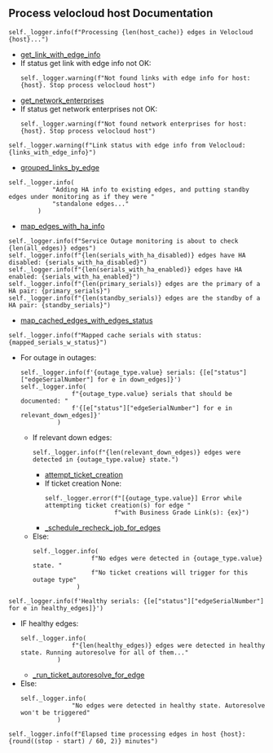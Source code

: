 ## Process velocloud host Documentation

```
self._logger.info(f"Processing {len(host_cache)} edges in Velocloud {host}...")
```

* [get_link_with_edge_info](../../repositories/velocloud_repository/get_links_with_edge_info.md)
* If status get link with edge info not OK:
  ```
  self._logger.warning(f"Not found links with edge info for host: {host}. Stop process velocloud host")
  ```
* [get_network_enterprises](../../repositories/velocloud_repository/get_network_enterprises.md)
* If status get network enterprises not OK:
  ```
  self._logger.warning(f"Not found network enterprises for host: {host}. Stop process velocloud host")
  ```
```
self._logger.warning(f"Link status with edge info from Velocloud: {links_with_edge_info}")
```
* [grouped_links_by_edge](../../repositories/velocloud_repository/group_links_by_edge.md)
```
self._logger.info(
            "Adding HA info to existing edges, and putting standby edges under monitoring as if they were "
            "standalone edges..."
        )
```
* [map_edges_with_ha_info](../../repositories/ha_repository/map_edges_with_ha_info.md)
```
self._logger.info(f"Service Outage monitoring is about to check {len(all_edges)} edges")
self._logger.info(f"{len(serials_with_ha_disabled)} edges have HA disabled: {serials_with_ha_disabled}")
self._logger.info(f"{len(serials_with_ha_enabled)} edges have HA enabled: {serials_with_ha_enabled}")
self._logger.info(f"{len(primary_serials)} edges are the primary of a HA pair: {primary_serials}")
self._logger.info(f"{len(standby_serials)} edges are the standby of a HA pair: {standby_serials}")
```
* [map_cached_edges_with_edges_status](_map_cached_edges_with_edges_status.md)
```
self._logger.info(f"Mapped cache serials with status: {mapped_serials_w_status}")
```
* For outage in outages:
  ```
  self._logger.info(f'{outage_type.value} serials: {[e["status"]["edgeSerialNumber"] for e in down_edges]}')
  self._logger.info(
                f"{outage_type.value} serials that should be documented: "
                f'{[e["status"]["edgeSerialNumber"] for e in relevant_down_edges]}'
            )
  ```
  * If relevant down edges:
    ```
    self._logger.info(f"{len(relevant_down_edges)} edges were detected in {outage_type.value} state.")
    ```
    * [attempt_ticket_creation](_attempt_ticket_creation.md)
    * If ticket creation None:
      ```
      self._logger.error(f"[{outage_type.value}] Error while attempting ticket creation(s) for edge "
                         f"with Business Grade Link(s): {ex}")
      ```
    * [_schedule_recheck_job_for_edges](_schedule_recheck_job_for_edges.md)
  * Else:
    ```
    self._logger.info(
                    f"No edges were detected in {outage_type.value} state. "
                    f"No ticket creations will trigger for this outage type"
                )
    ```
```
self._logger.info(f'Healthy serials: {[e["status"]["edgeSerialNumber"] for e in healthy_edges]}')
```
* IF healthy edges:
  ```
  self._logger.info(
                f"{len(healthy_edges)} edges were detected in healthy state. Running autoresolve for all of them..."
            )
  ```
  * [_run_ticket_autoresolve_for_edge](_run_ticket_autoresolve_for_edge.md)
* Else:
  ```
  self._logger.info(
                "No edges were detected in healthy state. Autoresolve won't be triggered"
            )
  ```
```
self._logger.info(f"Elapsed time processing edges in host {host}: {round((stop - start) / 60, 2)} minutes")
```